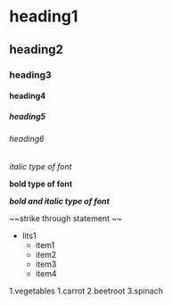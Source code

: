 # heading1
## heading2
### heading3
#### heading4
##### heading5
###### heading6

*italic type of font*

**bold type of font**

***bold and italic type of font***

~~strike through statement ~~

* lits1
  * item1
  * item2
  * item3
  * item4

1.vegetables
  1.carrot
  2.beetroot
  3.spinach






